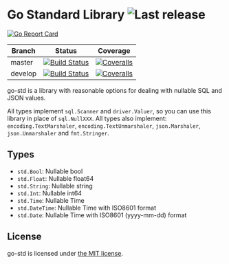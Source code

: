 Go Standard Library ![Last release](https://img.shields.io/github/release/euskadi31/go-std.svg)
===================

[![Go Report Card](https://goreportcard.com/badge/github.com/euskadi31/go-std)](https://goreportcard.com/report/github.com/euskadi31/go-std)

| Branch  | Status | Coverage |
|---------|--------|----------|
| master  | [![Build Status](https://img.shields.io/travis/euskadi31/go-std/master.svg)](https://travis-ci.org/euskadi31/go-std) | [![Coveralls](https://img.shields.io/coveralls/euskadi31/go-std/master.svg)](https://coveralls.io/github/euskadi31/go-std?branch=master) |
| develop | [![Build Status](https://img.shields.io/travis/euskadi31/go-std/develop.svg)](https://travis-ci.org/euskadi31/go-std) | [![Coveralls](https://img.shields.io/coveralls/euskadi31/go-std/develop.svg)](https://coveralls.io/github/euskadi31/go-std?branch=develop) |


go-std is a library with reasonable options for dealing with nullable SQL and JSON values.

All types implement `sql.Scanner` and `driver.Valuer`, so you can use this library in place of `sql.NullXXX`.
All types also implement: `encoding.TextMarshaler`, `encoding.TextUnmarshaler`, `json.Marshaler`, `json.Unmarshaler` and `fmt.Stringer`.

Types
-----

- `std.Bool`: Nullable bool
- `std.Float`: Nullable float64
- `std.String`: Nullable string
- `std.Int`: Nullable int64
- `std.Time`: Nullable Time
- `std.DateTime`: Nullable Time with ISO8601 format
- `std.Date`: Nullable Time with ISO8601 (yyyy-mm-dd) format


License
-------

go-std is licensed under [the MIT license](LICENSE.md).

